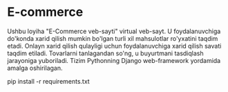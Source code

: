 # E-commerce

Ushbu loyiha "E-Commerce veb-sayti" virtual veb-sayt. U foydalanuvchiga do'konda xarid qilish mumkin bo'lgan turli
xil mahsulotlar ro'yxatini taqdim etadi. Onlayn xarid qilish qulayligi uchun foydalanuvchiga xarid qilish savati taqdim
etiladi. Tovarlarni tanlagandan so'ng, u buyurtmani tasdiqlash jarayoniga yuboriladi. Tizim Pythonning Django web-framework yordamida amalga oshirilagan.

pip install -r requirements.txt

